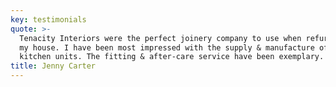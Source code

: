 ```yaml
---
key: testimonials
quote: >-
  Tenacity Interiors were the perfect joinery company to use when refurbishing
  my house. I have been most impressed with the supply & manufacture of bespoke
  kitchen units. The fitting & after-care service have been exemplary.
title: Jenny Carter
---
```


